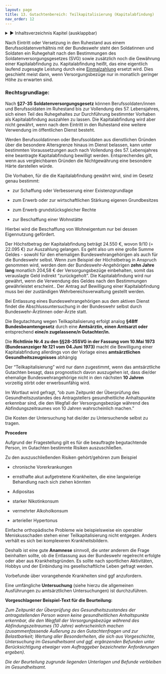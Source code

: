```yaml
---
layout: page
title: 13. Gutachtenbereich: Teilkapitalisierung (Kapitalabfindung)
nav_order: 12
---
```

 
<details markdown="block"> 
  <summary> 
      &#9658; Inhaltsverzeichnis Kapitel (ausklappbar) 
  </summary>
 
1. TOC
{:toc}
 </details>
 
   <p></p>
 
 
Nach Eintritt oder Versetzung in den Ruhestand aus einem
Berufssoldatenverhältnis mit der Bundeswehr steht den Soldatinnen und
Soldaten ein Ruhegehalt nach den Bestimmungen des
Soldatenversorgungsgesetzes (SVG) sowie zusätzlich noch die Gewährung
einer Kapitalabfindung zu. Kapitalabfindung heißt, das eine eigentlich
laufend zugesagte Leistung durch eine
[Einmalzahlung](https://www.haufe.de/personal/haufe-personal-office-platin/einmalzahlungen_idesk_PI42323_HI520902.html)
ersetzt wird. Dies geschieht meist dann, wenn Versorgungsbezüge nur in
monatlich geringer Höhe zu erwarten sind.

### Rechtsgrundlage:

Nach **§27-35** **Soldatenversorgungsgesetz** können
Berufssoldaten/innen und Berufssoldaten im Ruhestand bis zur Vollendung
des 57. Lebensjahres, sich einen Teil des Ruhegehaltes zur Durchführung
bestimmter Vorhaben als Kapitalabfindung auszahlen zu lassen. Die
Kapitalabfindung wird aber nicht gewährt, wenn nach dem Eintritt in den
Ruhestand eine weitere Verwendung im öffentlichen Dienst besteht.

Werden Berufssoldatinnen oder Berufssoldaten aus dienstlichen Gründen
über die besondere Altersgrenze hinaus im Dienst belassen, kann unter
bestimmten Voraussetzungen auch nach Vollendung des 57. Lebensjahres
eine beantragte Kapitalabfindung bewilligt werden. Entsprechendes gilt,
wenn aus vergleichbaren Gründen die Nichtgewährung eine besondere Härte
darstellen würde.

Die Vorhaben, für die die Kapitalabfindung gewährt wird, sind im Gesetz
genau bestimmt:

  - zur Schaffung oder Verbesserung einer Existenzgrundlage

  - zum Erwerb oder zur wirtschaftlichen Stärkung eigenen Grundbesitzes

  - zum Erwerb grundstücksgleicher Rechte

  - zur Beschaffung einer Wohnstätte

Hierbei wird die Beschaffung von Wohneigentum nur bei dessen
Eigennutzung gefördert.

Der Höchstbetrag der Kapitalabfindung beträgt 24.550 €, wovon 9/10 (=
22.095 €) zur Auszahlung gelangen. Es geht also um eine große Summe
Geldes - sowohl für den ehemaligen Bundeswehrangehörigen als auch für
die Bundeswehr selbst. Wenn zum Beispiel der Höchstbetrag in Anspruch
genommen wird, werden dem der Bundeswehr-Angehörigen **zehn Jahre lang**
monatlich 204,58 € der Versorgungsbezüge einbehalten, somit das
verauslagte Geld indirekt “zurückgeholt”. Die Kapitalabfindung wird nur
gewährt, wenn die Verwendung des Geldes nach den Bestimmungen
gewährleistet erscheint.. Der Antrag auf Bewilligung einer
Kapitalabfindung muss bei der zuständigen Wehrbereichsverwaltung
gestellt werden.

Bei Entlassung eines Bundeswehrangehörigen aus dem aktiven Dienst findet
die Abschlussuntersuchung in der Bundeswehr selbst durch
Bundeswehr-Ärztinnen oder-Ärzte statt.

Die Begutachtung wegen Teilkapitalisierung erfolgt analog **§48ff
Bundesbeamtengesetz** durch eine **Amtsärztin, einen Amtsarzt oder**
entsprechend **eine/n zugelassene/n Gutachter/in.**

Die **Richtlinie Nr.4 zu den §§28-35SVG in der Fassung vom 10.Mai 1973
(Bundesanzeiger Nr.121 vom 04.Juni 1973)** macht die Bewilligung einer
Kapitalabfindung allerdings von der Vorlage eines **amtsärztlichen
Gesundheitszeugnisses** abhängig

Der “Teilkapitalisierung” wird nur dann zugestimmt, wenn das
amtsärztliche Gutachten besagt, dass prognostisch davon auszugehen ist,
dass die/der ehemalige Bundeswehrangehörige nicht in den nächsten **10
Jahren** vorzeitig stirbt oder erwerbsunfähig wird.

Im Wortlaut wird gefragt, “ob zum Zeitpunkt der Überprüfung des
Gesundheitszustandes des Antragstellers gesundheitliche Anhaltspunkte
erkennbar sind, die den Wegfall der Versorgungsbezüge während des
Abfindungszeitraumes von 10 Jahren wahrscheinlich machen.”

Die Kosten der Untersuchung hat die/der zu Untersuchende selbst zu
tragen.

**Procedere**

Aufgrund der Fragestellung gilt es für die beauftragte begutachtende
Person, im Gutachten bestimmte Risiken auszuschließen.

Zu den auszuschließenden Risiken gehört/gehören zum Beispiel

  - chronische Vorerkrankungen

  - ernsthafte akut aufgetretene Krankheiten, die eine langwierige
    Behandlung nach sich ziehen könnten

  - Adipositas

  - starker Nikotinkonsum

  - vermehrter Alkoholkonsum

  - arterieller Hypertonus

Einfache orthopädische Probleme wie beispielsweise ein operabler
Meniskusschaden stehen einer Teilkapitalisierung nicht entgegen. Anders
verhält es sich bei komplexeren Krankheitsbildern.

Deshalb ist eine gute **Anamnese** sinnvoll, die unter anderem die Frage
beinhalten sollte, ob die Entlassung aus der Bundeswehr regelrecht
erfolgte oder aber aus Krankheitsgründen. Es sollte nach sportlichen
Aktivitäten, Hobbys und der Einbindung ins gesellschaftliche Leben
gefragt werden.

Vorbefunde über vorangehende Krankheiten sind ggf anzufordern.

Eine umfängliche **Untersuchung** (siehe hierzu die allgemeinen
Ausführungen zu amtsärztlichen Untersuchungen) ist durchzuführen.

**Vorgeschlagener Beispiel-Text für die Beurteilung:**

*Zum Zeitpunkt der Überprüfung des Gesundheitszustandes der
antragstellenden Person waren keine gesundheitlichen Anhaltspunkte
erkennbar, die den Wegfall der Versorgungsbezüge während des
Abfindungszeitraumes (10 Jahre) wahrscheinlich machen (zusammenfassende
Äußerung zu den Gutachtenfragen und zur Belastbarkeit; Wertung aller
Besonderheiten, die sich aus Vorgeschichte, Untersuchung im
Gesundheitsamt und ggf. ergänzenden Befunden unter Berücksichtigung
etwaiger vom Auftraggeber bezeichneter Anforderungen ergeben).*

*Die der Beurteilung zugrunde liegenden Unterlagen und Befunde
verbleiben im Gesundheitsamt.*

<div class="section fnlist" data-role="doc-footnotes">

</div>
